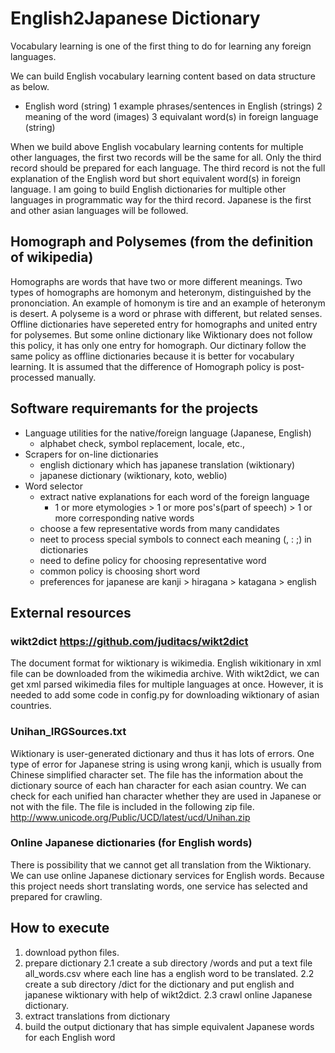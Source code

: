 # English2Japanese Dictionary
Vocabulary learning is one of the first thing to do for learning any foreign languages.

We can build English vocabulary learning content based on data structure as below.
* English word (string)
  1 example phrases/sentences in English (strings)
  2 meaning of the word (images)
  3 equivalant word(s) in foreign language (string)

When we build above English vocabulary learning contents for multiple other languages, the first two records will be the same for all. Only the third record should be prepared for each language.
The third record is not the full explanation of the English word but short equivalent word(s) in foreign language.
I am going to build English dictionaries for multiple other languages in programmatic way for the third record.
Japanese is the first and other asian languages will be followed.

## Homograph and Polysemes (from the definition of wikipedia)
Homographs are words that have two or more different meanings.
Two types of homographs are homonym and heteronym, distinguished by the prononciation.
An example of homonym is tire and an example of heteronym is desert.
A polyseme is a word or phrase with different, but related senses.
Offline dictionaries have sepereted entry for homographs and united entry for polysemes.
But some online dictionary like Wiktionary does not follow this policy, it has only one entry for homograph.
Our dictinary follow the same policy as offline dictionaries because it is better for vocabulary learning.
It is assumed that the difference of Homograph policy is post-processed manually.

## Software requiremants for the projects
* Language utilities for the native/foreign language (Japanese, English)
  * alphabet check, symbol replacement, locale, etc.,
* Scrapers for on-line dictionaries
  * english dictionary which has japanese translation (wiktionary)
  * japanese dictionary (wiktionary, koto, weblio)
* Word selector
  * extract native explanations for each word of the foreign language
    * 1 or more etymologies > 1 or more pos's(part of speech) > 1 or more corresponding native words
  * choose a few representative words from many candidates
  * neet to process special symbols to connect each meaning (, : ;) in dictionaries
  * need to define policy for choosing representative word
  * common policy is choosing short word
  * preferences for japanese are kanji > hiragana > katagana > english

## External resources
### wikt2dict https://github.com/juditacs/wikt2dict
The document format for wiktionary is wikimedia.
English wikitionary in xml file can be downloaded from the wikimedia archive.
With wikt2dict, we can get xml parsed wikimedia files for multiple languages at once.
However, it is needed to add some code in config.py for downloading wiktionary of asian countries.

### Unihan_IRGSources.txt
Wiktionary is user-generated dictionary and thus it has lots of errors.
One type of error for Japanese string is using wrong kanji, which is usually from Chinese simplified character set.
The file has the information about the dictionary source of each han character for each asian country.
We can check for each unified han character whether they are used in Japanese or not with the file.
The file is included in the following zip file. http://www.unicode.org/Public/UCD/latest/ucd/Unihan.zip

### Online Japanese dictionaries (for English words)
There is possibility that we cannot get all translation from the Wiktionary.
We can use online Japanese dictionary services for English words.
Because this project needs short translating words, one service has selected and prepared for crawling.

## How to execute
1. download python files.
2. prepare dictionary
2.1 create a sub directory /words and put a text file all_words.csv where each line has a english word to be translated.
2.2 create a sub directory /dict for the dictionary and put english and japanese wiktionary with help of wikt2dict.
2.3 crawl online Japanese dictionary.
3. extract translations from dictionary
4. build the output dictionary that has simple equivalent Japanese words for each English word
